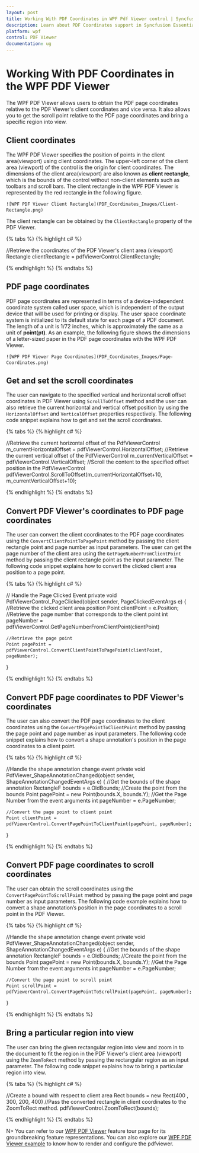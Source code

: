 ```yaml
---
layout: post
title: Working With PDF Coordinates in WPF Pdf Viewer control | Syncfusion
description: Learn about PDF Coordinates support in Syncfusion Essential Studio WPF Pdf Viewer control, its elements and more.
platform: wpf
control: PDF Viewer
documentation: ug
---
```


# Working With PDF Coordinates in the WPF PDF Viewer

The WPF PDF Viewer allows users to obtain the PDF page coordinates relative to the PDF Viewer's client coordinates and vice versa. It also allows you to get the scroll point relative to the PDF page coordinates and bring a specific region into view.

## Client coordinates

The WPF PDF Viewer specifies the position of points in the client area(viewport) using client coordinates. The upper-left corner of the client area (viewport) of the control is the origin for client coordinates. The dimensions of the client area(viewport) are also known as **client rectangle**, which is the bounds of the control without non-client elements such as toolbars and scroll bars. The client rectangle in the WPF PDF Viewer is represented by the red rectangle in the following figure.

  	![WPF PDF Viewer Client Rectangle](PDF_Coordinates_Images/Client-Rectangle.png)

The client rectangle can be obtained by the `ClientRectangle` property of the PDF Viewer.

{% tabs %}
{% highlight c# %}

//Retrieve the coordinates of the PDF Viewer's client area (viewport)
Rectangle clientRectangle = pdfViewerControl.ClientRectangle;

{% endhighlight %}
{% endtabs %}

## PDF page coordinates

PDF page coordinates are represented in terms of a device-independent coordinate system called user space, which is independent of the output device that will be used for printing or display. The user space coordinate system is initialized to its default state for each page of a PDF document. The length of a unit is 1/72 inches, which is approximately the same as a unit of **point(pt)**. As an example, the following figure shows the dimensions of a letter-sized paper in the PDF page coordinates with the WPF PDF Viewer.

  	![WPF PDF Viewer Page Coordinates](PDF_Coordinates_Images/Page-Coordinates.png)

## Get and set the scroll coordinates

The user can navigate to the specified vertical and horizontal scroll offset coordinates in PDF Viewer using `ScrollToOffset` method and the user can also retrieve the current horizontal and vertical offset position by using the `HorizontalOffset` and `VerticalOffset` properties respectively. The following code snippet explains how to get and set the scroll coordinates.

{% tabs %}
{% highlight c# %}

//Retrieve the current horizontal offset of the PdfViewerControl
m_currentHorizontalOffset = pdfViewerControl.HorizontalOffset;
//Retrieve the current vertical offset of the PdfViewerControl
m_currentVerticalOffset = pdfViewerControl.VerticalOffset;
//Scroll the content to the specified offset position in the PdfViewerControl
pdfViewerControl.ScrollToOffset(m_currentHorizontalOffset+10, m_currentVerticalOffset+10);

{% endhighlight %}
{% endtabs %}

## Convert PDF Viewer's coordinates to PDF page coordinates

The user can convert the client coordinates to the PDF page coordinates using the `ConvertClientPointToPagePoint` method by passing the client rectangle point and page number as input parameters. The user can get the page number of the client area using the `GetPageNumberFromClientPoint` method by passing the client rectangle point as the input parameter. The following code snippet explains how to convert the clicked client area position to a page point.

{% tabs %}
{% highlight c# %}

// Handle the Page Clicked Event
private void PdfViewerControl_PageClicked(object sender, PageClickedEventArgs e)
{
    //Retrieve the clicked client area position
    Point clientPoint = e.Position;
    //Retrieve the page number that corresponds to the client point
    int pageNumber = pdfViewerControl.GetPageNumberFromClientPoint(clientPoint)
 
    //Retrieve the page point
    Point pagePoint = pdfViewerControl.ConvertClientPointToPagePoint(clientPoint, pageNumber);
} 

{% endhighlight %}
{% endtabs %}

## Convert PDF page coordinates to PDF Viewer's coordinates

The user can also convert the PDF page coordinates to the client coordinates using the `ConvertPagePointToClientPoint` method by passing the page point and page number as input parameters. The following code snippet explains how to convert a shape annotation's position in the page coordinates to a client point.

{% tabs %}
{% highlight c# %}

//Handle the shape annotation change event
private void PdfViewer_ShapeAnnotationChanged(object sender, ShapeAnnotationChangedEventArgs e)
{
    //Get the bounds of the shape annotation
    RectangleF bounds = e.OldBounds;
    //Create the point from the bounds
    Point pagePoint = new Point(bounds.X, bounds.Y);
    //Get the Page Number from the event arguments
    int pageNumber = e.PageNumber;

    //Convert the page point to client point
    Point clientPoint = pdfViewerControl.ConvertPagePointToClientPoint(pagePoint, pageNumber);
}

{% endhighlight %}
{% endtabs %}

## Convert PDF page coordinates to scroll coordinates

The user can obtain the scroll coordinates using the `ConvertPagePointToScrollPoint` method by passing the page point and page number as input parameters. The following code example explains how to convert a shape annotation’s position in the page coordinates to a scroll point in the PDF Viewer.

{% tabs %}
{% highlight c# %}

//Handle the shape annotation change event
private void PdfViewer_ShapeAnnotationChanged(object sender, ShapeAnnotationChangedEventArgs e)
{
    //Get the bounds of the shape annotation
    RectangleF bounds = e.OldBounds;
    //Create the point from the bounds
    Point pagePoint = new Point(bounds.X, bounds.Y);
    //Get the Page Number from the event arguments
    int pageNumber = e.PageNumber;

    //Convert the page point to scroll point
    Point scrollPoint = pdfViewerControl.ConvertPagePointToScrollPoint(pagePoint, pageNumber);
}

{% endhighlight %}
{% endtabs %}

## Bring a particular region into view

The user can bring the given rectangular region into view and zoom in to the document to fit the region in the PDF Viewer's client area (viewport) using the `ZoomToRect` method by passing the rectangular region as an input parameter. The following code snippet explains how to bring a particular region into view.

{% tabs %}
{% highlight c# %}

//Create a bound with respect to client area
Rect bounds = new Rect(400 , 300, 200, 400)
//Pass the converted rectangle in client coordinates to the ZoomToRect method. 
pdfViewerControl.ZoomToRect(bounds);

{% endhighlight %}
{% endtabs %}


N> You can refer to our [WPF PDF Viewer](https://www.syncfusion.com/wpf-controls/pdf-viewer) feature tour page for its groundbreaking feature representations. You can also explore our [WPF PDF Viewer example](https://github.com/syncfusion/wpf-demos) to know how to render and configure the pdfviewer.